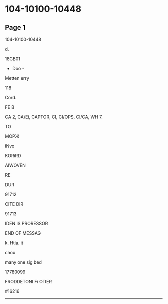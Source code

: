 # 104-10100-10448

## Page 1

104-10100-10448

d.

18GB01

- Doo -

Metten erry

118

Cord.

FE B

CA 2, CA/Ei, CAPTOR, CI, CI/OPS, CI/CA, WH 7.

TO

МОРЖ

iNvo

KORiRD

AIWOVEN

RE

DUR

91712

CITE DIR

91713

IDEN IS PRORESSOR

END OF MESSAG

k. Htia. it

chou

many one sig bed

17780099

FRODDETONI Fi OTtER

#16216

---

